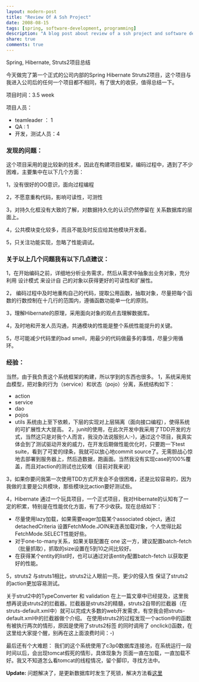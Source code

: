 ```yaml
---
layout: modern-post
title: "Review Of A Ssh Project"
date: 2008-08-15
tags: [spring, software-development, programming]
description: "A blog post about review of a ssh project and software development."
share: true
comments: true
---
```



Spring, Hibernate, Struts2项目总结

今天做完了第一个正式的公司内部的Spring Hibernate Struts2项目，这个项目与我进入公司后的任何一个项目都不相同，有了很大的收获，值得总结一下。

项目时间：3.5 week

项目人员：
  - teamleader ： 1
  - QA : 1
  - 开发，测试人员：4

### 发现的问题：
这个项目采用的是比较新的技术，因此在构建项目框架，编码过程中，遇到了不少困难，主要集中在以下几个方面：

1，没有很好的OO意识，面向过程编程

2，不愿意重构代码，影响可读性，可测性

3，对持久化框没有大致的了解，对数据持久化的认识仍然停留在 关系数据库的层面上。

4，公共模块变化较多，而且不能及时反应给其他模块开发着。

5，只关注功能实现，忽略了性能调试。 

### 关于以上几个问题我有以下几点建议：
1，在开始编码之前，详细地分析业务需求，然后从需求中抽象出业务对象，充分利用 设计模式 来设计自 己的对象以获得更好的可读性和扩展性。

2， 编码过程中及时地重构自己的代码，提取公用函数，抽取对象，尽量把每个函数的行数控制在十几行的范围内，遵循函数功能单一化的原则。

3，理解Hibernate的原理，采用面向对象的观点去理解数据库。

4，及时地和开发人员沟通，共通模块的性能是整个系统性能提升的关键。

5，尽可能减少代码里的bad smell，用最少的代码做最多的事情，尽量少用循环。

### 经验：
当然，由于我负责这个系统框架的构建，所以学到的东西也很多。
1，系统采用贫血模型，把对象的行为（service）和状态（pojo）分离，系统结构如下：
  - action
  - service
  - dao
  - pojos
  - utils
  系统由上至下依赖，下层的实现对上层隔离（面向接口编程），使得系统的可扩展性大大提高。
2，junit的使用，在此次开发中我采用了TDD开发的方式，当然这只是对我个人而言，我没办法说服别人:-)，通过这个项目，我真实体会到了测试驱动开发的威力，在开发后期做性能优化时，只要跑一下test suite，看到了可爱的绿条，我就可以放心地commit source了。无需胆战心惊地去部署到服务器上，然后造数据，跑画面。当然我没有实现case的100%覆盖，而且对action的测试也比较难（目前对我来说）

3，如果你要问我第一次使用TDD方式开发会不会很困难，还是比较容易的，因为我做的主要是公共模块，那些模块比action要好测试些。

4，Hibernate
通过一个玩具项目，一个正式项目，我对Hibernate的认知有了一定的积累，特别是在性能优化方面，有了不少收获。现在总结如下：
  - 尽量使用lazy加载，如果需要eager加载某个associated object，通过detachedCriteria 设置FetchMode.JOIN来连表加载对象，个人觉得比起FetchMode.SELECT性能好些。
  - 对于one-to-many关系，如果关联配置在 one 这一方，建议配置batch-fetch（批量抓取），抓取的size设置在5到10之间比较好。
  - 在获得某个entity的list时，也可以通过对该entity配置batch-fetch 以获取更好的性能。

5，struts2
与struts1相比，struts2让人眼前一亮，更少的侵入性 保证了struts2的action更加容易测试。

关于strut2中的TypeConverter 和 validation 在上一篇文章中已经提及，这里我想再说说struts2的拦截器。拦截器是struts2的精髓，struts2自带的拦截器（在struts-default.xml中）就可以完成大多数的web开发需求，有空我会把struts-default.xml中的拦截器做个介绍。 
在使用struts2的过程发现一个action中的函数有被执行两次的情形，原因是使用了struts2标签 的同时调用了 onclick()函数，在这里给大家提个醒，别再在这上面浪费时间：-)

最后还有个大难题：
我们的这个系统使用了c3p0数据库连接池，在系统运行一段时间以后，会出现tomcat假死的情形，具体现象为 页面一直在加载，一直加载不好。我又不知道怎么看tomcat的线程情况，留个脚印，寻找方法中。


__Update:__ 问题解决了，是更新数据库时发生了死锁，解决方法看<a href="http://nicholasren.blogbus.com/logs/27867056.html" target="_blank">这里</a> 
